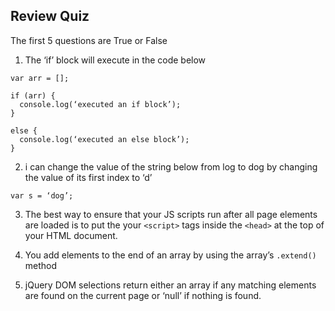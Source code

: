 ## Review Quiz

The first 5 questions are True or False

1) The ‘if’ block will execute in the code below

````
var arr = [];

if (arr) {
  console.log(‘executed an if block’);
}

else {
  console.log(‘executed an else block’);
}
````

2)  i can change the value of the string below from log to dog by changing the value of its first index to ‘d’
````
var s = ‘dog’;
````

3) The best way to ensure that your JS scripts run after all page elements are loaded is to put the your ````<script>```` tags inside the ````<head>```` at the top of your HTML document.
 
4) You add elements to the end of an array by using the array’s ````.extend()```` method

5) jQuery DOM selections return either an array if any matching elements are found on the current page or ‘null’ if nothing is found.
